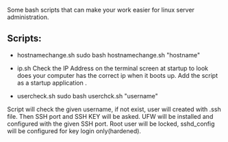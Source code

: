 Some bash scripts that can make your work easier for linux server administration.

## Scripts:

- hostnamechange.sh
sudo bash hostnamechange.sh "hostname"

- ip.sh
Check the IP Address on the terminal screen at startup to look does your computer has the correct ip when it boots up. 
Add the script as a startup application .

- usercheck.sh
sudo bash userchck.sh "username"

Script will check the given username, if not exist, user will created with .ssh file.
Then SSH port and SSH KEY will be asked. UFW will be installed and configured with the given SSH port.
Root user will be locked, sshd_config will be configured for key login only(hardened). 
